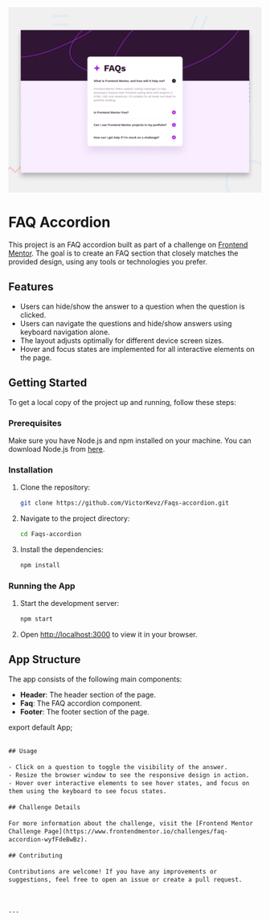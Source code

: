 ![alt text](public/design/desktop-preview.jpg)

# FAQ Accordion

This project is an FAQ accordion built as part of a challenge on [Frontend Mentor](https://www.frontendmentor.io/challenges/faq-accordion-wyfFdeBwBz). The goal is to create an FAQ section that closely matches the provided design, using any tools or technologies you prefer.

## Features

- Users can hide/show the answer to a question when the question is clicked.
- Users can navigate the questions and hide/show answers using keyboard navigation alone.
- The layout adjusts optimally for different device screen sizes.
- Hover and focus states are implemented for all interactive elements on the page.

## Getting Started

To get a local copy of the project up and running, follow these steps:

### Prerequisites

Make sure you have Node.js and npm installed on your machine. You can download Node.js from [here](https://nodejs.org/).

### Installation

1. Clone the repository:

   ```sh
   git clone https://github.com/VictorKevz/Faqs-accordion.git
   ```

2. Navigate to the project directory:

   ```sh
   cd Faqs-accordion
   ```

3. Install the dependencies:

   ```sh
   npm install
   ```

### Running the App

1. Start the development server:

   ```sh
   npm start
   ```

2. Open [http://localhost:3000](http://localhost:3000) to view it in your browser.

## App Structure

The app consists of the following main components:

- **Header**: The header section of the page.
- **Faq**: The FAQ accordion component.
- **Footer**: The footer section of the page.




export default App;
```

## Usage

- Click on a question to toggle the visibility of the answer.
- Resize the browser window to see the responsive design in action.
- Hover over interactive elements to see hover states, and focus on them using the keyboard to see focus states.

## Challenge Details

For more information about the challenge, visit the [Frontend Mentor Challenge Page](https://www.frontendmentor.io/challenges/faq-accordion-wyfFdeBwBz).

## Contributing

Contributions are welcome! If you have any improvements or suggestions, feel free to open an issue or create a pull request.



---

  

  

  

  


  

  
  
  

  
  